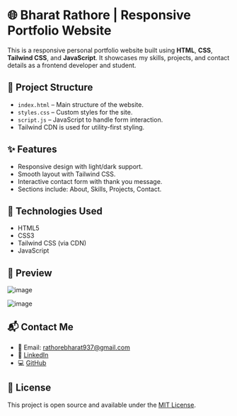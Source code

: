 # 🌐 Bharat Rathore | Responsive Portfolio Website

This is a responsive personal portfolio website built using **HTML**, **CSS**, **Tailwind CSS**, and **JavaScript**. It showcases my skills, projects, and contact details as a frontend developer and student.

## 📂 Project Structure

- `index.html` – Main structure of the website.
- `styles.css` – Custom styles for the site.
- `script.js` – JavaScript to handle form interaction.
- Tailwind CDN is used for utility-first styling.

## ✨ Features

- Responsive design with light/dark support.
- Smooth layout with Tailwind CSS.
- Interactive contact form with thank you message.
- Sections include: About, Skills, Projects, Contact.

## 🚀 Technologies Used

- HTML5
- CSS3
- Tailwind CSS (via CDN)
- JavaScript

## 📸 Preview

![image](https://github.com/user-attachments/assets/8f844d12-3682-4e39-9ac3-1b1ad28a867f)

![image](https://github.com/user-attachments/assets/24ab5ccf-231a-4d02-a575-ea3cf766ad39)






## 📬 Contact Me

- 📧 Email: [rathorebharat937@gmail.com](mailto:rathorebharat937@gmail.com)
- 🔗 [LinkedIn](https://linkedin.com/in/bharat-rathore-b986532bb)
- 💻 [GitHub](https://github.com/rathorebharat937)

## 📄 License

This project is open source and available under the [MIT License](LICENSE).
